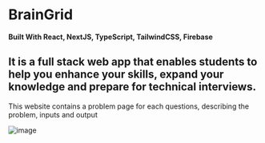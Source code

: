 # BrainGrid

<b>Built With React, NextJS, TypeScript, TailwindCSS, Firebase</b>

## It is a full stack web app that enables students to help you enhance your skills, expand your knowledge and prepare for technical interviews.
This website contains a problem page for each questions, describing the problem, inputs and output


![image](https://github.com/dhrumishah/BrainGrid/assets/84569241/afa86c94-bdb9-4c99-830b-c898500f2af2)

